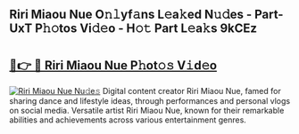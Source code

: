 ## Riri Miaou Nue O𝚗𝚕yf𝚊ns L𝚎a𝚔ed N𝚞𝚍es - Part-UxT P𝚑𝚘tos Vi𝚍𝚎o - H𝚘𝚝 Part L𝚎a𝚔s 9kCEz

# <h2><a href="http://kf8piji.oniu.top/?m=Riri+Miaou+Nue">🔗👉 🔴 Riri Miaou Nue P𝚑ot𝚘𝚜 V𝚒d𝚎o</a></h2>

[![Riri Miaou Nue Nu𝚍e𝚜](https://i.imgur.com/0qMVB7G.gif)](http://kf8piji.oniu.top/?m=Riri+Miaou+Nue)
Digital content creator Riri Miaou Nue, famed for sharing dance and lifestyle ideas, through performances and personal vlogs on social media. Versatile artist Riri Miaou Nue, known for their remarkable abilities and achievements across various entertainment genres.  
